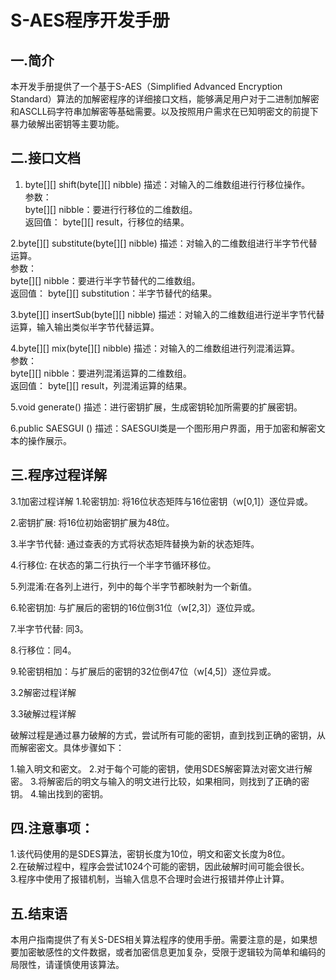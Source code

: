 # S-AES程序开发手册
## 一.简介
本开发手册提供了一个基于S-AES（Simplified Advanced Encryption Standard）算法的加解密程序的详细接口文档，能够满足用户对于二进制加解密和ASCLL码字符串加解密等基础需要。以及按照用户需求在已知明密文的前提下暴力破解出密钥等主要功能。

## 二.接口文档
1. byte[][] shift(byte[][] nibble)
描述：对输入的二维数组进行行移位操作。  
参数：  
byte[][] nibble：要进行行移位的二维数组。   
返回值：
byte[][] result，行移位的结果。  

2.byte[][] substitute(byte[][] nibble)
描述：对输入的二维数组进行半字节代替运算。  
参数：  
byte[][] nibble：要进行半字节替代的二维数组。    
返回值：
byte[][] substitution：半字节替代的结果。  

3.byte[][] insertSub(byte[][] nibble)
描述：对输入的二维数组进行逆半字节代替运算，输入输出类似半字节代替运算。  

4.byte[][] mix(byte[][] nibble) 
描述：对输入的二维数组进行列混淆运算。  
参数：  
byte[][] nibble：要进列混淆运算的二维数组。   
返回值：
byte[][] result，列混淆运算的结果。

5.void generate()
描述：进行密钥扩展，生成密钥轮加所需要的扩展密钥。

6.public SAESGUI ()
描述：SAESGUI类是一个图形用户界面，用于加密和解密文本的操作展示。  


## 三.程序过程详解
3.1加密过程详解
1.轮密钥加: 将16位状态矩阵与16位密钥（w[0,1]）逐位异或。

2.密钥扩展: 将16位初始密钥扩展为48位。

3.半字节代替: 通过查表的方式将状态矩阵替换为新的状态矩阵。

4.行移位: 在状态的第二行执行一个半字节循环移位。

5.列混淆:在各列上进行，列中的每个半字节都映射为一个新值。

6.轮密钥加: 与扩展后的密钥的16位倒31位（w[2,3]）逐位异或。

7.半字节代替: 同3。

8.行移位：同4。

9.轮密钥相加：与扩展后的密钥的32位倒47位（w[4,5]）逐位异或。

3.2解密过程详解


3.3破解过程详解

破解过程是通过暴力破解的方式，尝试所有可能的密钥，直到找到正确的密钥，从而解密密文。具体步骤如下：

1.输入明文和密文。
2.对于每个可能的密钥，使用SDES解密算法对密文进行解密。
3.将解密后的明文与输入的明文进行比较，如果相同，则找到了正确的密钥。
4.输出找到的密钥。

## 四.注意事项：
1.该代码使用的是SDES算法，密钥长度为10位，明文和密文长度为8位。  
2.在破解过程中，程序会尝试1024个可能的密钥，因此破解时间可能会很长。  
3.程序中使用了报错机制，当输入信息不合理时会进行报错并停止计算。

## 五.结束语
本用户指南提供了有关S-DES相关算法程序的使用手册。需要注意的是，如果想要加密敏感性的文件数据，或者加密信息更加复杂，受限于逻辑较为简单和编码的局限性，请谨慎使用该算法。
